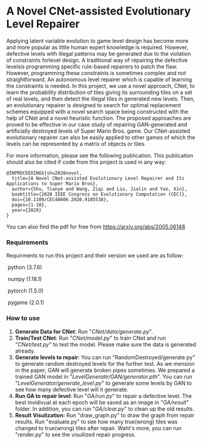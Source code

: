 # A Novel CNet-assisted Evolutionary Level Repairer  

Applying latent variable evolution to game level design has become more and more popular as little human expert knowledge is required. However, defective levels with illegal
patterns may be generated due to the violation of constraints forlevel design. A traditional way of repairing the defective levelsis programming specific rule-based repairers to patch the flaw.
However, programming these constraints is sometimes complex and not straightforward. An autonomous level repairer which is capable of learning the constraints is needed. In this project, we use a novel approach, CNet, to learn the probability distribution of tiles giving its surrounding tiles on a set of real levels, and then detect the illegal tiles in generated new levels. Then, an evolutionary repairer is designed to search for optimal replacement schemes equipped with a novel search space being constructed with the help of CNet and a novel heuristic function. The proposed approaches are proved to be effective in our case study of repairing GAN-generated and artificially destroyed levels of Super Mario Bros. game. Our CNet-assisted evolutionary repairer can also be easily applied to other games of which the levels can be represented by a matrix of objects or tiles.  

For more information, please see the following publication. This publication should also be cited if code from this project is used in any way:

```
@INPROCEEDINGS{shu2020novel,
  title={A Novel CNet-assisted Evolutionary Level Repairer and Its Applications to Super Mario Bros},
  author={Shu, Tianye and Wang, Ziqi and Liu, Jialin and Yao, Xin},
  booktitle={2020 IEEE Congress on Evolutionary Computation (CEC)}, 
  doi={10.1109/CEC48606.2020.9185538},
  pages={1-10},
  year={2020}
}
```

You can also find the pdf for free from https://arxiv.org/abs/2005.06148

### Requirements

Requirments to run this project and their version we used are as follow:

​	python 	(3.7.6)

​	numpy 	(1.18.1)

​	pytorch	(1.5.0)

​	pygame    (2.0.1)

### How to use

1. **Generate Data for CNet**: Run "*CNet/data/generate.py*".
2. **Train/Test CNet**: Run "*CNet/model.py*" to train CNet and run "*CNet/test.py*" to test the model. Please make sure the data is generated already.
3. **Generate levels to repair**: You can run "RandomDestroyed/generate.py" to generate random destroyed levels for the further test. As we mension in the paper, GAN will generate broken pipes sometimes. We prepared a trained GAN model in "*LevelGeneratir/GAN/generator.pth*". You can run "*LevelGenerator/generate_level.py*"  to generate some levels by GAN to see how many defective level will it generate.  
4. **Run GA to repair level**: Run "*GA/run.py*" to repair a defective level. The best invidivual at each epoch will be saved as an image in "*GA/result*" folder. In addition, you can run "*GA/clear.py*" to clean up the old results.
5. **Result Visulization:** Run "draw_graph.py" to draw the graph from repair results. Run "evaluate.py" to see how many true(wrong) tiles was changed to true(wrong) tiles after repair. Waht's more, you can run "render.py" to see the visuliized repair progress.
